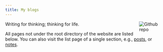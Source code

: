 ```yaml
---
title: My blogs
---
```


[<img src="http://mindhacks.cn/wp-content/uploads/2009/02/writing1.jpg" style="max-width:15%;min-width:40px;float:right;" alt="Github repo" />](https://me.fangbucks.com)

Writing for thinking; thinking for life.


All pages not under the root directory of the website are listed below. You can also visit the list page of a single section, e.g., [posts](/post/), or [notes](/note/).
